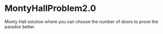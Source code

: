 # MontyHallProblem2.0

Monty Hall solution where you can choose the number of doors to prove the paradox better.

